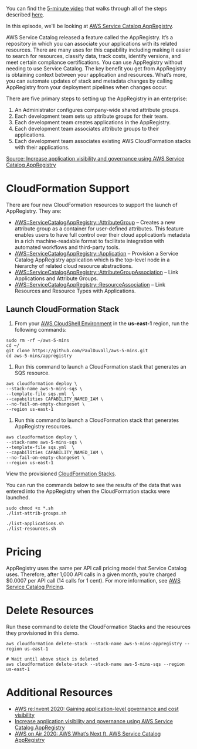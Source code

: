 You can find the [5-minute video](https://youtu.be/AZT1OGUnTAw) that walks through all of the steps described [here](https://youtu.be/AZT1OGUnTAw). 

In this episode, we'll be looking at [AWS Service Catalog AppRegistry](https://aws.amazon.com/blogs/mt/increase-application-visibility-governance-using-aws-service-catalog-appregistry/).

AWS Service Catalog released a feature called the AppRegistry. It’s a repository in which you can associate your applications with its related resources. There are many uses for this capability including making it easier to search for resources, classify data, track costs, identify versions, and meet certain compliance certifications. You can use AppRegistry without needing to use Service Catalog. The key benefit you get from AppRegistry is obtaining context between your application and resources. What’s more, you can automate updates of stack and metadata changes by calling AppRegistry from your deployment pipelines when changes occur. 

There are five primary steps to setting up the AppRegistry in an enterprise: 

1. An Administrator configures company-wide shared attribute groups.
1. Each development team sets up attribute groups for their team.
1. Each development team creates applications in the AppRegistry.
1. Each development team associates attribute groups to their applications.
1. Each development team associates existing AWS CloudFormation stacks with their applications.

[Source: Increase application visibility and governance using AWS Service Catalog AppRegistry](https://aws.amazon.com/blogs/mt/increase-application-visibility-governance-using-aws-service-catalog-appregistry/)

# CloudFormation Support

There are four new CloudFormation resources to support the launch of AppRegistry. They are:

* [AWS::ServiceCatalogAppRegistry::AttributeGroup](https://docs.aws.amazon.com/AWSCloudFormation/latest/UserGuide/aws-resource-servicecatalogappregistry-attributegroup.html) – Creates a new attribute group as a container for user-defined attributes. This feature enables users to have full control over their cloud application’s metadata in a rich machine-readable format to facilitate integration with automated workflows and third-party tools.
* [AWS::ServiceCatalogAppRegistry::Application](https://docs.aws.amazon.com/AWSCloudFormation/latest/UserGuide/aws-resource-servicecatalogappregistry-application.html) – Provision a Service Catalog AppRegistry application which is the top-level node in a hierarchy of related cloud resource abstractions.
* [AWS::ServiceCatalogAppRegistry::AttributeGroupAssociation](https://docs.aws.amazon.com/AWSCloudFormation/latest/UserGuide/aws-resource-servicecatalogappregistry-attributegroupassociation.html) – Link Applications and Attribute Groups.
* [AWS::ServiceCatalogAppRegistry::ResourceAssociation](https://docs.aws.amazon.com/AWSCloudFormation/latest/UserGuide/aws-resource-servicecatalogappregistry-resourceassociation.html) – Link Resources and Resource Types with Applications. 

## Launch CloudFormation Stack

1. From your [AWS CloudShell Environment](https://us-east-1.console.aws.amazon.com/cloudshell/home?region=us-east-1#) in the **us-east-1** region, run the following commands: 

```
sudo rm -rf ~/aws-5-mins
cd ~/
git clone https://github.com/PaulDuvall/aws-5-mins.git
cd aws-5-mins/appregistry
```

1. Run this command to launch a CloudFormation stack that generates an SQS resource.  

```
aws cloudformation deploy \
--stack-name aws-5-mins-sqs \
--template-file sqs.yml  \
--capabilities CAPABILITY_NAMED_IAM \
--no-fail-on-empty-changeset \
--region us-east-1
```

1. Run this command to launch a CloudFormation stack that generates AppRegistry resources.  

```
aws cloudformation deploy \
--stack-name aws-5-mins-sqs \
--template-file sqs.yml  \
--capabilities CAPABILITY_NAMED_IAM \
--no-fail-on-empty-changeset \
--region us-east-1
```

View the provisioned [CloudFormation Stacks](https://console.aws.amazon.com/cloudformation/home?region=us-east-1#/stacks).

You can run the commands below to see the results of the data that was entered into the AppRegistry when the CloudFormation stacks were launched.

```
sudo chmod +x *.sh
./list-attrib-groups.sh

./list-applications.sh
./list-resources.sh
```

# Pricing
AppRegistry uses the same per API call pricing model that Service Catalog uses. Therefore, after 1,000 API calls in a given month, you’re charged $0.0007 per API call (14 calls for 1 cent). For more information, see [AWS Service Catalog Pricing](https://aws.amazon.com/servicecatalog/pricing/). 

# Delete Resources

Run these command to delete the CloudFormation Stacks and the resources they provisioned in this demo. 

```
aws cloudformation delete-stack --stack-name aws-5-mins-appregistry --region us-east-1

# Wait until above stack is deleted
aws cloudformation delete-stack --stack-name aws-5-mins-sqs --region us-east-1

```

# Additional Resources

* [AWS re:Invent 2020: Gaining application-level governance and cost visibility](https://www.youtube.com/watch?v=9rJ_91AtPJ0
)
* [Increase application visibility and governance using AWS Service Catalog AppRegistry](https://aws.amazon.com/blogs/mt/increase-application-visibility-governance-using-aws-service-catalog-appregistry/)
* [AWS on Air 2020: AWS What’s Next ft. AWS Service Catalog AppRegistry](https://youtu.be/Ez3QdO7UjwU)